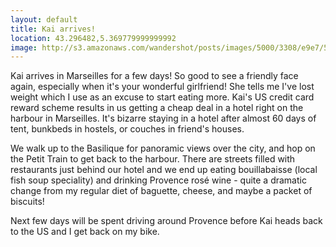 ```yaml
---
layout: default
title: Kai arrives!
location: 43.296482,5.369779999999992
image: http://s3.amazonaws.com/wandershot/posts/images/5000/3308/e9e7/5500/0200/002e/original/6-30.jpg?1342190486
---
```

Kai arrives in Marseilles for a few days! So good to see a friendly face again, especially when it's your wonderful girlfriend! She tells me I've lost weight which I use as an excuse to start eating more. Kai's US credit card reward scheme results in us getting a cheap deal in a hotel right on the harbour in Marseilles. It's bizarre staying in a hotel after almost 60 days of tent, bunkbeds in hostels, or couches in friend's houses.

We walk up to the Basilique for panoramic views over the city, and hop on the Petit Train to get back to the harbour. There are streets filled with restaurants just behind our hotel and we end up eating bouillabaisse (local fish soup speciality) and drinking Provence rosé wine - quite a dramatic change from my regular diet of baguette, cheese, and maybe a packet of biscuits!

Next few days will be spent driving around Provence before Kai heads back to the US and I get back on my bike.